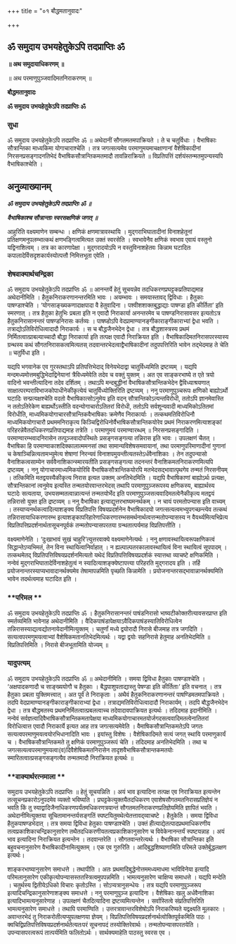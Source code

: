 +++
title = "०१ बौद्धमतानुवादः"

+++


## ॐ समुदाय उभयहेतुकेऽपि तदप्राप्तिः ॐ

**॥ अथ समुदायाधिकरणम् ॥**

॥ अथ परमाणुपुञ्जवादिमतनिराकरणम् ॥

**बौद्धमतानुवादः**

**ॐ समुदाय उभयहेतुकेऽपि तदप्राप्तिः ॐ**

### **सुधा**

ॐ समुदाय उभयहेतुकेऽपि तदप्राप्तिः ॐ ॥ अथेदानीं सौगतमतमपाक्रियते । ते च चतुर्विधाः । वैभाषिकाः सौत्रान्तिका माध्यकिमा योगाचाराश्चेति । तत्र जगत्सत्यमेव परमाणुमयमाचक्षाणानां वैशेषिकादीनां निरसनप्रसङ्गादनतिभेदं वैभाषिकसौत्रान्तिकमतमादौ तावन्निराक्रियते ॥ विप्रतिपत्तिं दर्शयंस्तन्मतमुपन्यस्यपि वैभाषिकाश्चेति ।

## **अनुव्याख्यानम्**

***ॐ समुदाय उभयहेतुकेऽपि तदप्राप्तिः ॐ ॥***

***वैभाषिकाश्च सौत्रान्ताः स्वरसक्षणिकं जगत् ॥***

आहुरिति वक्ष्यमाणेन सम्बन्धः । क्षणिकं क्षणमात्रावस्थायि । मुद्गराभिघातादीनां विनाशहेतूनां प्रतिक्षणमनुपलम्भात्कथं क्षणभङ्गित्वमित्यत उक्तं स्वरसेति । स्वभावेनैव क्षणिकं स्वभाव एवायं वस्तुनो यद्विनाशित्वम् । तत्र का कारणापेक्षा । मुद्गरादयोऽपि न वस्तुविनाशहेतवः किन्नाम घटादितः कपालादेर्विसदृशकार्यस्योत्पत्तौ निमित्तभूता एवेति ।

### **शेषवाक्यार्थचन्द्रिका**

ॐ समुदाय उभयहेतुकेऽपि तदप्राप्तिः ॐ ॥ आनन्तर्ये हेतुं सूचयन्नेव तदधिकरणप्रघट्टकप्रतिपाद्यमाह अथेदानीमिति । हैतुकनिराकरणानन्तरमिति भावः । अयम्भावः । समयास्तावद् द्विविधाः । हैतुकाः पाषण्डाश्चेति । ‘योगसाङ्ख्यकणादाक्षपादा वै हेतुवादिना । पश्वीशशाक्तबुद्धाद्याः पाषण्डा इति कीर्तिता’ इति स्मरणात् । तत्र हैतुका हेतुभिः प्रबला इति न एवादौ निराकार्या अनन्तरमेव च पाषण्डनिरासावसर इत्यतोऽत्र हैतुकनिरासानन्तरं पाषण्डनिरासः कर्तव्यः । पाषष्डोऽपि वेदप्रामाण्यानङ्गीकाराङ्गीकाराभ्यां द्वेधा भवति । तत्राद्योऽतिविरोधित्वादादौ निराकार्यः । स च बौद्धजैनभेदेन द्वेधा । तत्र बौद्धशास्त्रस्य प्रथमं निर्मितत्वात्प्राबल्याच्चादौ बौद्धा निराकार्या इति तत्पक्ष एवादौ निराक्रियत इति । वैभाषिकादिमतनिरासपरस्यास्य ग्रन्थस्य कथं सौगतनिरासकत्वमित्यतस् तदवान्तरभेदत्वाद्वैभाषिकादीनां तदुपपत्तिरिति भावेन तद्भेदमाह ते चेति ॥ चतुर्विधा इति ।

यद्यपि भगवानेक एव गुरस्तथाऽपि प्रतिपत्तिभेदाद् विनेयभेदाद्वा चातुर्विध्यमिति द्रष्टव्यम् । यद्यपि मन्दमध्यमोत्तमबुद्धिभेदाद्विनेयानां त्रैविध्यमेवेति तदेव च वक्तुं युक्तम् । अत एव साङ्करभाष्ये त एते त्रयो वादिनो भवन्तीत्यादिना तदेव दर्शितम् । तथाऽपि मन्दबुद्धीनां वैभाषिकसौत्रान्तिकभेदेन द्वैविध्याश्रयणात् साक्षात्परम्पराविभाजकोपाधीनेकीकृत्येयं चातुर्विध्योक्तिरिति द्रष्टव्यम् । ननु परमाणुपुञ्चरूपः क्षणिको बाह्योऽर्थो घटादिः सन्प्रत्यक्षश्चेति वदतो वैभाषिकात्सोऽनुमेय इति वदन् सौत्रान्तिकोऽत्यन्तविरोधी, ततोऽपि ज्ञानमेवास्ति न ततोऽतिरेकेण बाह्यर्थोऽस्तीति वदन्योगाचारोऽतितरां विरोधी, ततोऽपि सर्वशून्यवादी माध्यमिकोऽतितमां विरोधीति, माध्यमिकयोगाचारसौत्रान्तिकवैभाषिकाः क्रमेणैव निराकार्याः । तत्कथमतिविरोधिनौ माध्यमिकयोगाचारौ प्रथममनिराकृत्य किञ्चिद्विरोधिनोर्वैभाषिकसौत्रान्तिकयोरेव प्रथमं निराकरणमित्याशङ्कां परिहरन्नेवैतदधिकरणप्रतिपाद्यमाह तत्रेति । परमाणुमयं परमाण्वारब्धम् ॥ निरसनप्रसङ्गादिति । परमाण्वारम्भवादनिरासेन तत्पुञ्जवादोपस्थितेः प्रसङ्गसङ्गत्या तन्निरास इति भावः । उपलक्षणं चैतत् । वैभाषिका हि परमाण्वाकाशदिक्कालात्ममनसां तथा सामान्यविशेषसमवायानां, तथा परमाणुपरिमाणादीनां गुणानां च केषाञ्चिन्नित्यतामभ्युमेत्य शेषाणां निरन्यवं विनाशपमुयन्तीत्यतस्तेऽर्धवैनाशिकाः । तेन तदुपन्यासो वैनाशिकत्वसाम्येन सर्ववैनाशिकान्स्मारयतीति प्रसङ्गसङ्गत्या तदनन्तरं वैनाशिकमतनिराकरणमित्यपि द्रष्टव्यम् । ननु योगाचारमाध्यमिकयोरिवि वैभाषिकसौत्रान्तिकयोरपि मतभेदसद्भावात्पृथगेव तन्मतं निरसनीयम् । तत्किमिति मतद्वयस्यैकीकृत्य निरास इत्यत उक्तम् अनतिभेदमिति । यद्यपि वैभाषिकाणां बाह्योऽर्थः प्रत्यक्षः, सौत्रान्तिकानां त्वनुमेय इत्यस्ति तन्मतयोरवान्तरभेदस् तथापि परमाणुपुञ्जरूपस्य क्षणिकस्य, बाह्यार्थस्य घटादेः सत्यताया, उभयसम्मतत्वान्नात्यन्तं तन्मतयोर्भेद इति परमाणुपुञ्जसत्ववादिमतत्वेनैकीकृत्य मतद्वयं तन्निरासो युक्त इति द्रष्टव्यम् ॥ ननु वैभाषिका इत्याद्युत्तरभाष्यमनर्थकम् । न चायं परमतोपन्यास इति वाच्यम् । तस्याप्यनर्थकत्वादित्याशङ्क्य विप्रतिपत्ति विषयप्रदर्शनेन वैभाषिकादयो जगत्सत्यत्वमभ्युपगच्छन्त्येव तत्कथं तन्निरासायाधिकरणारम्भ इत्याशङ्कापरिहारेणाधिकरणारम्भसमर्थनार्थत्वत्तन्मतोपन्यासस्य न वैयर्थ्यमित्यभिप्रेत्य विप्रतिपत्तिप्रदर्शनार्थतासूचनपूर्वकं तन्मतोपन्यासपरतया ग्रन्थतात्पर्यमाह विप्रतिपत्तीति ।

वक्ष्यमाणेनेति । ‘दुःखाभावं सुखं चाहुरि’त्युत्तरवाक्ये वक्ष्यमाणेनेत्यर्थः । ननु क्षणावस्थायित्वरूपक्षणिकत्वं सिद्धान्तेऽप्यभिमतं, तेन विना स्थायित्वानिर्वाहात् । न ह्यल्पाल्पतरकालावस्थायित्वं विना स्थायित्वं सूपपादम् । तत्कथमेतद् विप्रतिपत्तिविषयप्रदर्शनमित्यतो यथेदं विप्रतिपत्तिविषयप्रदर्शकं स्यात्तथा व्याचष्टे क्षणिकमिति । नन्वेवं मुद्गराभिघातादेर्विनाशहेतुत्वं न स्यादित्याशङ्क्येष्टापत्त्या परिहरति मुद्गरादय इति । तर्हि प्रयोजनान्तरस्याप्यभावादानर्थक्यमेव तेषामापन्नमिति पृच्छति किन्नामेति । प्रयोजनान्तरसद्भावान्नानर्थक्यमिति भावेन तदर्थत्वमाह घटादित इति ।

### **परिमल **

ॐ समुदाय उभयहेतुकेऽपि तदप्राप्तिः ॐ । हैतुकनिरासानन्तरं पाषंडनिरासो भाष्यटीकोक्तरीत्यावसरप्राप्त इति स्मर्तव्यमिति भावेनाह अथेदानीमिति । वैदिकपाषंडापेक्षयाऽवैदिकपाषंडस्यातिविरोधित्वेन तन्निरासस्याद्यत्वद्योतनायेदानीमित्युक्तम् । चतुर्णां मध्ये द्वयोरादौ निरासे बीजमाह तत्र जगदिति । सत्यत्वपरमणुमयत्वाभ्यां वैशेषिकमतानतिभेदमित्यर्थः । यद्वा द्वयोः सहनिरासे हेतुमाह अनतिभेदमिति ॥ विप्रतिपत्तिमिति । निरासे बीजभूतामिति योज्यम् ॥

### **यादुपत्यम्**

ॐ समुदाय उभयहेतुकेऽपि तदप्राप्तिः ॐ ॥ अथेदानीमिति । समया द्विविधा हैतुकाः पाषण्डाश्चेति । ‘अक्षपादकणादौ च साङ्ख्ययोगौ च हैतुकाः । बैद्धपाशुपताद्यास्तु पेषण्डा इति कीर्तिताः’ इति वचनात् । तत्र हैतुकाः प्रबला युक्तिमत्त्वात् । अत पूर्वं ते निराकृताः । अथैवं हैतुकनिराकरणानन्तरं पाषण्डिमतमपाक्रियते । तदपि वेदप्रामाण्यानङ्गीकाराङ्गीकाराभ्यां द्वेधा । तत्राद्यमतिविरोधित्वादादौ निराकार्यम् । तदपि बौद्धजैनभेदेन द्वेधा । तत्र बौद्धमतस्य प्रथमनिर्मितत्वात्प्रबलत्वाच्च तदेवादावपाक्रियत इत्यर्थः । तदिदमाह इदानीमिति । नन्वेवं सर्वज्ञत्वादिवैभाषिकसौत्रान्तिकमतापेक्षया माध्यमिकयोगाचारमतयोर्जगदसत्ववादिमतत्वेनातितरां विरोधित्वात्त एवादौ निराकार्ये इत्यत आह तत्र जगत्सत्यमेवेति । वैमाषिकसौत्रान्तिकमतेऽपि जगतः सत्यत्वपरमाणुमयत्वयोरभिधानादिति भावः । इयांस्तु विशेषः । वैशेषिकादिमते सत्यं जगत् स्थायि परमाणुकार्यं च । वैभाषिकसौत्रान्तिकमते तु क्षणिकं परमाणुपुञ्जरूपं चेति । तदिदमाह अनतिभेदमिति । तथा च जगत्सत्यत्वपरमाणुमयत्वा(व)दिवैशेषिकमतनिरासेन तादृशवैभाषिकसौत्रान्तकमतयोः स्मारितत्वात्प्रसङ्गसङ्गत्यैव तन्मतमादौ निराक्रियत इत्यर्थः ॥

### **वाक्यार्थरत्नमाला **

समुदाय उभयहेतुकेऽपि तदप्राप्तिः ॥ हेतुं सूचयन्निति । अयं भाव इत्यादिना तत्पक्ष एव निराक्रियत इत्यन्तेन तत्सूचनप्रकारोऽनुपदमेव व्यक्तो भविष्यति । प्रघट्टकेत्युक्तयैतदधिकरण एवाशेषसौगतमतनिरासप्रतिज्ञेयं न भवति किं तु स्याद्वादिजैनाधिकरणपर्यंतमधिकरणत्रयान्तं सौगतमतनिराकरणप्रतिज्ञेयमिति ज्ञापितं भवति । अथेदानीमित्युक्तया सूचितामानन्तर्यसङ्गतिं स्पष्टयितुमथेत्येतत्तावद्य्वाचष्टे । हैतुकेति । समया द्विविधा हैतुकपाषण्डभेदात् । तत्र समया द्विविधा हेतुकाः पाषण्डाश्चेति । उक्तं हीत्याद्येतत्पादप्रथमाधिकरणीय तत्वप्रकाशिकाचन्द्रिकानुसारेण तथैतदधिकरणीयतत्वप्रकाशिकानुसारेण च विवेकेनानन्तर्यं स्पष्टयन्नाह । अयं भाव इत्यादिना निराक्रियत इत्यन्तेन । तदवान्तरेति । सौगतवान्तरेत्यर्थः । वैभाषिका सौत्रान्तिका इति बहुवचनानुसारेण वैभाषिकादीनामित्युक्तम् । एक एव गुरुरिति । आदिबुद्धशिष्याणामिति परिमले उक्तेर्बुद्धलक्षण इत्यर्थः।

शाङ्करभाष्यानुसारेण समाधत्ते । तथापीति । अतः प्रथमादिबुद्धेनोत्तममध्यमाधमा भाविविनेया इत्यादि परिमलानुसारेण एकीकृत्योपन्यासस्ततस्त्रित्वमुपपन्नमिति । भामत्यनुसारेण चाक्षिप्य समाधत्ते । यद्यपि मन्देति । चतुर्थस्य द्वितीयेऽधिको विचारः कृतोऽस्ति । सोऽप्यत्रानुसन्धेयः । तत्र यद्यपि परमाणुपुञ्जरूप इत्यादिचन्द्रिकानुसारेणाशङ्क्य समाधत्ते । ननु परमाणुपुञ्ज इत्यादिना । वैशेषिकाः खलु अर्धवैनाशिका इत्यादिभामत्यनुसारेणाह । उपलक्षणं चैतदित्यादिना द्रष्टव्यमित्यन्तेन । सर्वास्तित्वे संप्रतिपत्तिरिति भामत्यनुसारेण समाधत्ते । तथापि परमाण्विति । उत्तरत्रावान्तरविशेषोऽपि निराकरिष्यते यद्वक्ष्यति मूलकारः । अवान्तरभेदं तु निराकरोतीत्यप्युपलक्षणया ज्ञेयम् । विप्रतिपत्तिविषयप्रदर्शनार्थत्वोक्तिपूर्वकमिति पाठः । क्वचिद्विप्रतिपत्तिविषयप्रदर्शनार्थतेत्यतःपरं सूचनापदं तस्योक्तिरेवार्थः । तन्मतोपन्यासपरतयेति । उपन्यासपरत्वरूपं तात्पर्यमिति फलितोऽर्थः । सार्थक्यमाहेति पाठस्तु स्वरस एव ।





